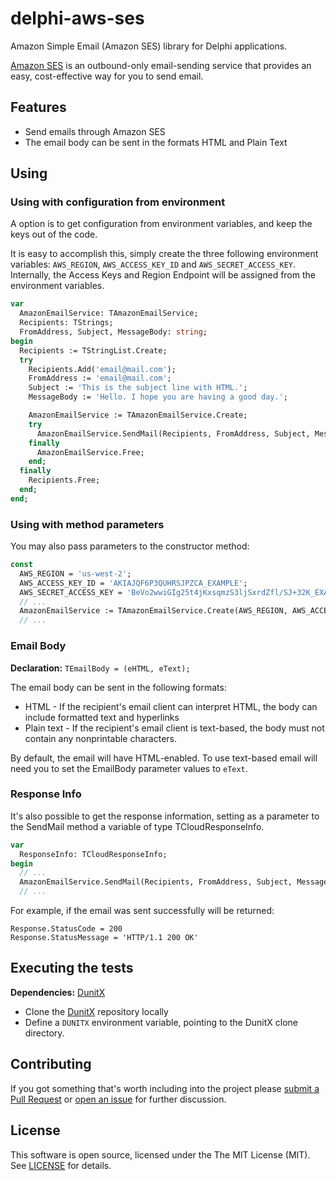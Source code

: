 # delphi-aws-ses

Amazon Simple Email (Amazon SES) library for Delphi applications.

[Amazon SES](http://docs.aws.amazon.com/ses/latest/DeveloperGuide/Welcome.html) is an outbound-only email-sending service that provides an easy, cost-effective way for you to send email.

## Features

  * Send emails through Amazon SES
  * The email body can be sent in the formats HTML and Plain Text

## Using

### Using with configuration from environment

A option is to get configuration from environment variables, and keep the keys out of the code.

It is easy to accomplish this, simply create the three following environment variables: `AWS_REGION`, `AWS_ACCESS_KEY_ID` and `AWS_SECRET_ACCESS_KEY`. Internally, the Access Keys and Region Endpoint will be assigned from the environment variables.

```pascal
var
  AmazonEmailService: TAmazonEmailService;
  Recipients: TStrings;
  FromAddress, Subject, MessageBody: string;
begin
  Recipients := TStringList.Create;
  try
    Recipients.Add('email@mail.com');
    FromAddress := 'email@mail.com';
    Subject := 'This is the subject line with HTML.';
    MessageBody := 'Hello. I hope you are having a good day.';

    AmazonEmailService := TAmazonEmailService.Create;
    try
      AmazonEmailService.SendMail(Recipients, FromAddress, Subject, MessageBody);
    finally
      AmazonEmailService.Free;
    end;
  finally
    Recipients.Free;
  end;
end;
```

### Using with method parameters

You may also pass parameters to the constructor method:

```pascal
const
  AWS_REGION = 'us-west-2';
  AWS_ACCESS_KEY_ID = 'AKIAJQF6P3QUHRSJPZCA_EXAMPLE';
  AWS_SECRET_ACCESS_KEY = 'BeVo2wwiGIg25t4jKxsqmzS3ljSxrdZfl/SJ+32K_EXAMPLE';
  // ...
  AmazonEmailService := TAmazonEmailService.Create(AWS_REGION, AWS_ACCESS_KEY_ID, AWS_SECRET_ACCESS_KEY);
  // ...
```

### Email Body

**Declaration:** `TEmailBody = (eHTML, eText);`

The email body can be sent in the following formats:

  * HTML - If the recipient's email client can interpret HTML, the body can include formatted text and hyperlinks
  * Plain text - If the recipient's email client is text-based, the body must not contain any nonprintable characters.

By default, the email will have HTML-enabled. To use text-based email will need you to set the EmailBody parameter values to `eText`.

### Response Info

It's also possible to get the response information, setting as a parameter to the SendMail method a variable of type TCloudResponseInfo.

```pascal
var
  ResponseInfo: TCloudResponseInfo;
begin
  // ...
  AmazonEmailService.SendMail(Recipients, FromAddress, Subject, MessageBody, ResponseInfo);
  // ...
```

For example, if the email was sent successfully will be returned:

```
Response.StatusCode = 200
Response.StatusMessage = 'HTTP/1.1 200 OK'
```

## Executing the tests

**Dependencies:** [DunitX](https://github.com/VSoftTechnologies/DUnitX/)

  * Clone the [DunitX](https://github.com/VSoftTechnologies/DUnitX/) repository locally
  * Define a `DUNITX` environment variable, pointing to the DunitX clone directory.

## Contributing

If you got something that's worth including into the project please [submit a Pull Request](https://github.com/monde-sistemas/delphi-aws-ses/pulls) or [open an issue](https://github.com/monde-sistemas/delphi-aws-ses/issues) for further discussion.

## License

This software is open source, licensed under the The MIT License (MIT). See [LICENSE](https://github.com/monde-sistemas/delphi-aws-ses/blob/master/LICENSE) for details.
